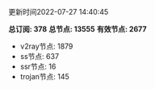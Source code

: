 更新时间2022-07-27 14:40:45

**总订阅: 378**
**总节点: 13555**
**有效节点: 2677**
- v2ray节点: 1879
- ss节点: 637
- ssr节点: 16
- trojan节点: 145

